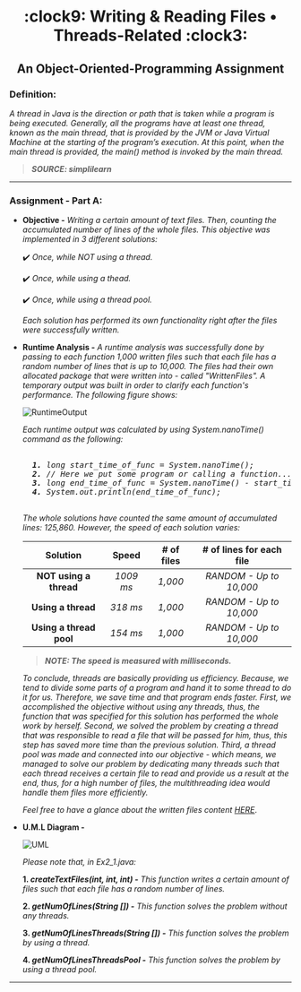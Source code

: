 <h1 align="center">:clock9: Writing & Reading Files • Threads-Related :clock3:</h1>
 
<h2 align="center"> An Object-Oriented-Programming Assignment </h2>
 
<h3> Definition: </h3>
 
_A thread in Java is the direction or path that is taken while a program is being executed. Generally, all the programs have at least one thread, known as the main thread, that is provided by the JVM or Java Virtual Machine at the starting of the program’s execution. At this point, when the main thread is provided, the main() method is invoked by the main thread._
> **_SOURCE: simplilearn_**

-------------------------------------------------------------------------------------------------------------------------------------------------------------------

<h3> Assignment - Part A: </h3>

 * **Objective -** _Writing a certain amount of text files. Then, counting the accumulated number of lines of the whole files. This objective was implemented in 3 different solutions:_
 
     :heavy_check_mark: _Once, while NOT using a thread._
     
     :heavy_check_mark: _Once, while using a thead._
     
     :heavy_check_mark: _Once, while using a thread pool._
     
    _Each solution has performed its own functionality right after the files were successfully written._
     
* **Runtime Analysis -** _A runtime analysis was successfully done by passing to each function 1,000 written files such that each file has a random number of lines that is up to 10,000. The files had their own allocated package that were written into - called "WrittenFiles". A temporary output was built in order to clarify each function's performance. The following figure shows:_

   ![RuntimeOutput](https://user-images.githubusercontent.com/75171676/210275919-b909c12d-c50a-4684-ac02-882f5003bb1e.PNG)
   
   _Each runtime output was calculated by using System.nanoTime() command as the following:_
    
    <pre><i>
    <b>1.</b> long start_time_of_func = System.nanoTime();
    <b>2.</b> // Here we put some program or calling a function...
    <b>3.</b> long end_time_of_func = System.nanoTime() - start_time_of_func;
    <b>4.</b> System.out.println(end_time_of_func);
    </pre></i>
   
   _The whole solutions have counted the same amount of accumulated lines: 125,860. However, the speed of each solution varies:_
   
   | Solution                    | Speed           | # of files   | # of lines for each file   |
   |:---------------------------:|:---------------:|:------------:|:--------------------------:|
   | **NOT using a thread**      | _1009 ms_       | _1,000_      | _RANDOM - Up to 10,000_    |
   | **Using a thread**          | _318 ms_        | _1,000_      | _RANDOM - Up to 10,000_    |
   | **Using a thread pool**     | _154 ms_        | _1,000_      | _RANDOM - Up to 10,000_    |
   
   > **_NOTE: The speed is measured with milliseconds._**
   
   _To conclude, threads are basically providing us efficiency. Because, we tend to divide some parts of a program and hand it to some thread to do it for us.
   Therefore, we save time and that program ends faster. First, we accomplished the objective without using any threads, thus, the function that was specified for
   this solution has performed the whole work by herself. Second, we solved the problem by creating a thread that was responsible to read a file that will be passed
   for him, thus, this step has saved more time than the previous solution. Third, a thread pool was made and connected into our objective - which means, we managed
   to solve our problem by dedicating many threads such that each thread receives a certain file to read and provide us a result at the end, thus, for a high number
   of files, the multithreading idea would handle them files more efficiently._
   
   _Feel free to have a glance about the written files content  [HERE](https://github.com/osamaghaliah/OOP_Ex2/tree/master/src/Part_A/WrittenFiles)_.
   
* **U.M.L Diagram -**

   ![UML](https://user-images.githubusercontent.com/75171676/210280069-ea142d45-8d39-4679-b26b-e597cd2419ba.png)

  _Please note that, in Ex2_1.java:_
      
     **1. _createTextFiles(int, int, int) -_** _This function writes a certain amount of files such that each file has a random number of lines._
     
     **2. _getNumOfLines(String []) -_** _This function solves the problem without any threads._
    
     **3. _getNumOfLinesThreads(String []) -_** _This function solves the problem by using a thread._
     
     **4. _getNumOfLinesThreadsPool -_** _This function solves the problem by using a thread pool._
     
-------------------------------------------------------------------------------------------------------------------------------------------------------------------


